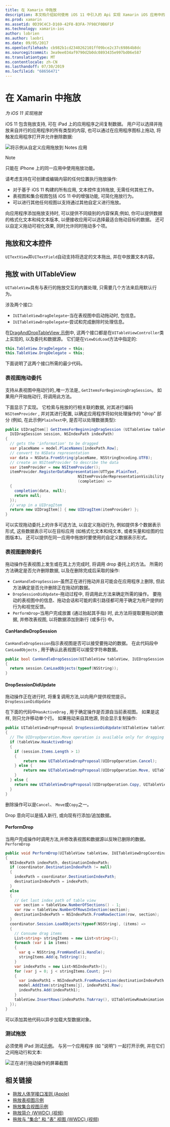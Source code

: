 ```yaml
---
title: 在 Xamarin 中拖放
description: 本文档介绍如何使用 iOS 11 中引入的 Api 实现 Xamarin iOS 应用中的拖放。 具体而言, 它讨论了如何在 UITableView 中启用拖放。
ms.prod: xamarin
ms.assetid: 0D39C4C3-D169-42F8-B3FA-7F98CF0B6F1F
ms.technology: xamarin-ios
author: lobrien
ms.author: laobri
ms.date: 09/05/2017
ms.openlocfilehash: cb982b1cd2340262101ff09bce2c37c69864b8dc
ms.sourcegitcommit: 3ea9ee034af9790d2b0dc0893435e997bd06e587
ms.translationtype: MT
ms.contentlocale: zh-CN
ms.lasthandoff: 07/30/2019
ms.locfileid: "68656471"
---
```

# <a name="drag-and-drop-in-xamarinios"></a>在 Xamarin 中拖放

_为 iOS 11 实现拖放_

iOS 11 包含拖放支持, 可在 iPad 上的应用程序之间复制数据。 用户可以选择并拖放来自并行的应用程序的所有类型的内容, 也可以通过在应用程序图标上拖动, 将触发应用程序打开并允许删除数据:

![将示例从自定义应用拖放到 Notes 应用](drag-and-drop-images/drag-drop-sml.png)

> [!NOTE]
> 只能在 iPhone 上的同一应用中使用拖放功能。

请考虑支持在可创建或编辑内容的任何位置执行拖放操作:

- 对于基于 iOS 11 构建的所有应用, 文本控件支持拖放, 无需任何其他工作。
- 表视图和集合视图包括 iOS 11 中的增强功能, 可简化拖放行为。
- 可以进行其他任何视图以支持通过其他自定义进行拖放。

向应用程序添加拖放支持时, 可以提供不同级别的内容保真;例如, 你可以提供数据的格式化文本和纯文本版本, 以便接收应用可以选择最适合拖动目标的数据。 还可以自定义拖动可视化效果, 同时允许同时拖动多个项。

## <a name="drag-and-drop-with-text-controls"></a>拖放和文本控件

`UITextView`并`UITextField`自动支持将选定的文本拖出, 并在中放置文本内容。

<a name="uitableview" />

## <a name="drag-and-drop-with-uitableview"></a>拖放 with UITableView

`UITableView`具有与表行的拖放交互的内置处理, 只需要几个方法来启用默认行为。

涉及两个接口:

- `IUITableViewDragDelegate`–当在表视图中启动拖动时, 包信息。
- `IUITableViewDropDelegate`–尝试和完成删除时处理信息。

在[DragAndDropTableView 示例](https://docs.microsoft.com/samples/xamarin/ios-samples/ios11-draganddroptableview)中, 这两个接口都是在`UITableViewController`类上实现的, 以及委托和数据源。 它们是在`ViewDidLoad`方法中指定的:

```csharp
this.TableView.DragDelegate = this;
this.TableView.DropDelegate = this;
```

下面说明了这两个接口所需的最少代码。

### <a name="table-view-drag-delegate"></a>表视图拖动委托

支持从表视图中拖动行的_唯一方法是_ `GetItemsForBeginningDragSession`。 如果用户开始拖动行, 将调用此方法。

下面显示了实现。 它检索与拖放的行相关联的数据, 对其进行编码`NSItemProvider` , 并对其进行配置, 以确定应用程序将如何处理操作的 "drop" 部分 (例如, 在此示例`PlainText`中, 是否可以处理数据类型):

```csharp
public UIDragItem[] GetItemsForBeginningDragSession (UITableView tableView,
  IUIDragSession session, NSIndexPath indexPath)
{
  // gets the 'information' to be dragged
  var placeName = model.PlaceNames[indexPath.Row];
  // convert to NSData representation
  var data = NSData.FromString(placeName, NSStringEncoding.UTF8);
  // create an NSItemProvider to describe the data
  var itemProvider = new NSItemProvider();
  itemProvider.RegisterDataRepresentation(UTType.PlainText,
                                NSItemProviderRepresentationVisibility.All,
                                (completion) =>
  {
    completion(data, null);
    return null;
  });
  // wrap in a UIDragItem
  return new UIDragItem[] { new UIDragItem(itemProvider) };
}
```

可以实现拖动委托上的许多可选方法, 以自定义拖动行为, 例如提供多个数据表示形式, 这些数据表示可以在目标应用 (如格式化文本和纯文本, 或者矢量和绘图的位图版本)。 还可以提供在同一应用中拖放时要使用的自定义数据表示形式。

### <a name="table-view-drop-delegate"></a>表视图删除委托

拖动操作在表视图上发生或在其上方完成时, 将调用 drop 委托上的方法。 所需的方法确定是否允许删除数据, 以及在删除完成后采取的操作:

- `CanHandleDropSession`–虽然正在进行拖动并且可能会在应用程序上删除, 但此方法确定是否允许删除正在拖动的数据。
- `DropSessionDidUpdate`–拖动过程中, 将调用此方法来确定所需的操作。 要拖动的表视图中的信息、拖动会话和可能的索引路径都可用于确定为用户提供的行为和视觉反馈。
- `PerformDrop`–当用户完成放置 (通过抬起其手指) 时, 此方法将提取要拖动的数据, 并修改表视图, 以将数据添加到新行 (或多行) 中。

#### <a name="canhandledropsession"></a>CanHandleDropSession

`CanHandleDropSession`指示表视图是否可以接受要拖动的数据。 在此代码段中`CanLoadObjects` , 用于确认此表视图可以接受字符串数据。

```csharp
public bool CanHandleDropSession(UITableView tableView, IUIDropSession session)
{
  return session.CanLoadObjects(typeof(NSString));
}
```

#### <a name="dropsessiondidupdate"></a>DropSessionDidUpdate

拖动操作正在进行时, 将重复调用方法,以向用户提供视觉提示。`DropSessionDidUpdate`

在下面的代码中`HasActiveDrag` , 用于确定操作是否源自当前表视图。 如果是这样, 则只允许移动单个行。
如果拖动来自其他源, 则会显示复制操作:

```csharp
public UITableViewDropProposal DropSessionDidUpdate(UITableView tableView, IUIDropSession session, NSIndexPath destinationIndexPath)
{
  // The UIDropOperation.Move operation is available only for dragging within a single app.
  if (tableView.HasActiveDrag)
  {
    if (session.Items.Length > 1)
    {
        return new UITableViewDropProposal(UIDropOperation.Cancel);
    } else {
        return new UITableViewDropProposal(UIDropOperation.Move, UITableViewDropIntent.InsertAtDestinationIndexPath);
    }
  } else {
    return new UITableViewDropProposal(UIDropOperation.Copy, UITableViewDropIntent.InsertAtDestinationIndexPath);
  }
}
```

删除操作可以是`Cancel`、 `Move`或`Copy`之一。

Drop 意向可以是插入新行, 或向现有行添加/追加数据。

#### <a name="performdrop"></a>PerformDrop

当用户完成操作时调用方法,并修改表视图和数据源以反映已删除的数据。`PerformDrop`

```csharp
public void PerformDrop(UITableView tableView, IUITableViewDropCoordinator coordinator)
{
  NSIndexPath indexPath, destinationIndexPath;
  if (coordinator.DestinationIndexPath != null)
  {
    indexPath = coordinator.DestinationIndexPath;
    destinationIndexPath = indexPath;
  }
  else
  {
    // Get last index path of table view
    var section = tableView.NumberOfSections() - 1;
    var row = tableView.NumberOfRowsInSection(section);
    destinationIndexPath = NSIndexPath.FromRowSection(row, section);
  }
  coordinator.Session.LoadObjects(typeof(NSString), (items) =>
  {
    // Consume drag items
    List<string> stringItems = new List<string>();
    foreach (var i in items)
    {
      var q = NSString.FromHandle(i.Handle);
      stringItems.Add(q.ToString());
    }
    var indexPaths = new List<NSIndexPath>();
    for (var j = 0; j < stringItems.Count; j++)
    {
      var indexPath1 = NSIndexPath.FromRowSection(destinationIndexPath.Row + j, destinationIndexPath.Section);
      model.AddItem(stringItems[j], indexPath1.Row);
      indexPaths.Add(indexPath1);
    }
    tableView.InsertRows(indexPaths.ToArray(), UITableViewRowAnimation.Automatic);
  });
}
```

可以添加其他代码以异步加载大型数据对象。

### <a name="testing-drag-and-drop"></a>测试拖放

必须使用 iPad 测试[示例](https://docs.microsoft.com/samples/xamarin/ios-samples/ios11-draganddroptableview)。
与另一个应用程序 (如 "说明") 一起打开示例, 并在它们之间拖动行和文本:

![正在进行拖动操作的屏幕截图](drag-and-drop-images/01-sml.png)


## <a name="related-links"></a>相关链接

- [拖放人体学接口准则 (Apple)](https://developer.apple.com/ios/human-interface-guidelines/interaction/drag-and-drop/)
- [拖放表视图示例](https://docs.microsoft.com/samples/xamarin/ios-samples/ios11-draganddroptableview)
- [拖放集合视图示例](https://docs.microsoft.com/samples/xamarin/ios-samples/ios11-draganddropcollectionview)
- [拖放简介 (WWDC) (视频)](https://developer.apple.com/videos/play/wwdc2017/203/)
- [拖放与 "集合" 和 "表" 视图 (WWDC) (视频)](https://developer.apple.com/videos/play/wwdc2017/223/)
